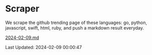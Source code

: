 # Scraper

We scrape the github trending page of these languages: go, python, javascript, swift, html, ruby, and push a markdown result everyday.

[2024-02-09.md](https://github.com/henson/Scraper/blob/master/2024-02-09.md)

Last Updated: 2024-02-09 00:00:47